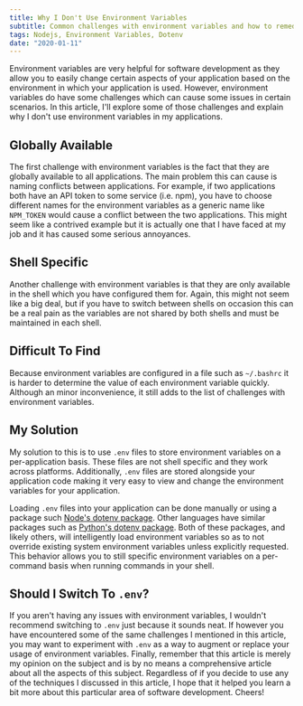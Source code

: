 ```yaml
---
title: Why I Don't Use Environment Variables
subtitle: Common challenges with environment variables and how to remedy them
tags: Nodejs, Environment Variables, Dotenv
date: "2020-01-11"
---
```


Environment variables are very helpful for software development as they allow you to easily change certain aspects of your application based on the environment in which your application is used. However, environment variables do have some challenges which can cause some issues in certain scenarios. In this article, I'll explore some of those challenges and explain why I don't use environment variables in my applications.

## Globally Available

The first challenge with environment variables is the fact that they are globally available to all applications. The main problem this can cause is naming conflicts between applications. For example, if two applications both have an API token to some service (i.e. npm), you have to choose different names for the environment variables as a generic name like `NPM_TOKEN` would cause a conflict between the two applications. This might seem like a contrived example but it is actually one that I have faced at my job and it has caused some serious annoyances.

## Shell Specific

Another challenge with environment variables is that they are only available in the shell which you have configured them for. Again, this might not seem like a big deal, but if you have to switch between shells on occasion this can be a real pain as the variables are not shared by both shells and must be maintained in each shell.

## Difficult To Find

Because environment variables are configured in a file such as `~/.bashrc` it is harder to determine the value of each environment variable quickly. Although an minor inconvenience, it still adds to the list of challenges with environment variables.

## My Solution

My solution to this is to use `.env` files to store environment variables on a per-application basis. These files are not shell specific and they work across platforms. Additionally, `.env` files are stored alongside your application code making it very easy to view and change the environment variables for your application.

Loading `.env` files into your application can be done manually or using a package such [Node's dotenv package](https://www.npmjs.com/package/dotenv). Other languages have similar packages such as [Python's dotenv package](https://pypi.org/project/python-dotenv/). Both of these packages, and likely others, will intelligently load environment variables so as to not override existing system environment variables unless explicitly requested. This behavior allows you to still specific environment variables on a per-command basis when running commands in your shell.

## Should I Switch To `.env`?

If you aren't having any issues with environment variables, I wouldn't recommend switching to `.env` just because it sounds neat. If however you have encountered some of the same challenges I mentioned in this article, you may want to experiment with `.env` as a way to augment or replace your usage of environment variables. Finally, remember that this article is merely my opinion on the subject and is by no means a comprehensive article about all the aspects of this subject. Regardless of if you decide to use any of the techniques I discussed in this article, I hope that it helped you learn a bit more about this particular area of software development. Cheers!
